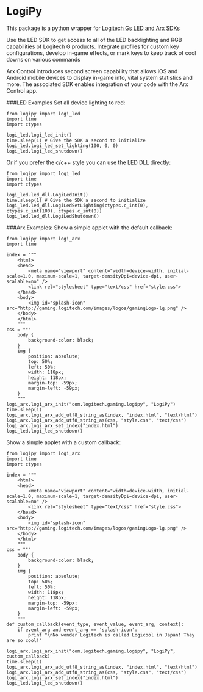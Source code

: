 LogiPy
======

This package is a python wrapper for [Logitech Gs LED and Arx SDKs](http://gaming.logitech.com/en-us/developers)

Use the LED SDK to get access to all of the LED backlighting and RGB capabilities of Logitech G products. Integrate profiles for custom key configurations, develop in-game effects, or mark keys to keep track of cool downs on various commands

Arx Control introduces second screen capability that allows iOS and Android mobile devices to display in-game info, vital system statistics and more. The associated SDK enables integration of your code with the Arx Control app.

###LED Examples
Set all device lighting to red:

```
from logipy import logi_led
import time
import ctypes

logi_led.logi_led_init()
time.sleep(1) # Give the SDK a second to initialize
logi_led.logi_led_set_lighting(100, 0, 0)
logi_led.logi_led_shutdown()
```

Or if you prefer the c/c++ style you can use the LED DLL directly:
```
from logipy import logi_led
import time
import ctypes

logi_led.led_dll.LogiLedInit()
time.sleep(1) # Give the SDK a second to initialize
logi_led.led_dll.LogiLedSetLighting(ctypes.c_int(0), ctypes.c_int(100), ctypes.c_int(0))
logi_led.led_dll.LogiLedShutdown()
```

###Arx Examples:
Show a simple applet with the default callback:
```
from logipy import logi_arx
import time

index = """
    <html>
    <head>
        <meta name="viewport" content="width=device-width, initial-scale=1.0, maximum-scale=1, target-densityDpi=device-dpi, user-scalable=no" />
        <link rel="stylesheet" type="text/css" href="style.css">
    </head>
    <body>
        <img id="splash-icon" src="http://gaming.logitech.com/images/logos/gamingLogo-lg.png" />
    </body>
    </html>
    """
css = """
    body {
        background-color: black;
    }
    img {
	    position: absolute;
	    top: 50%;
	    left: 50%;
	    width: 118px;
	    height: 118px;
	    margin-top: -59px;
	    margin-left: -59px;
    }
    """
logi_arx.logi_arx_init("com.logitech.gaming.logipy", "LogiPy")
time.sleep(1)
logi_arx.logi_arx_add_utf8_string_as(index, "index.html", "text/html")
logi_arx.logi_arx_add_utf8_string_as(css, "style.css", "text/css")
logi_arx.logi_arx_set_index("index.html")
logi_led.logi_led_shutdown()
```

Show a simple applet with a custom callback:
```
from logipy import logi_arx
import time
import ctypes

index = """
    <html>
    <head>
        <meta name="viewport" content="width=device-width, initial-scale=1.0, maximum-scale=1, target-densityDpi=device-dpi, user-scalable=no" />
        <link rel="stylesheet" type="text/css" href="style.css">
    </head>
    <body>
        <img id="splash-icon" src="http://gaming.logitech.com/images/logos/gamingLogo-lg.png" />
    </body>
    </html>
    """
css = """
    body {
        background-color: black;
    }
    img {
	    position: absolute;
	    top: 50%;
	    left: 50%;
	    width: 118px;
	    height: 118px;
	    margin-top: -59px;
	    margin-left: -59px;
    }
    """
def custom_callback(event_type, event_value, event_arg, context):
    if event_arg and event_arg == 'splash-icon':
        print "\nNo wonder Logitech is called Logicool in Japan! They are so cool!"

logi_arx.logi_arx_init("com.logitech.gaming.logipy", "LogiPy", custom_callback)
time.sleep(1)
logi_arx.logi_arx_add_utf8_string_as(index, "index.html", "text/html")
logi_arx.logi_arx_add_utf8_string_as(css, "style.css", "text/css")
logi_arx.logi_arx_set_index("index.html")
logi_led.logi_led_shutdown()
```
